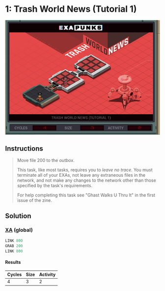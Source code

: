 # 1: Trash World News (Tutorial 1)

<div align="center"><img src="EXAPUNKS - TRASH WORLD NEWS (4, 3, 2, 2023-12-01-13-00-26).gif" /></div>

## Instructions
> Move file 200 to the *outbox*.
> 
> This task, like most tasks, requires you to _leave no trace_. You must terminate all of your EXAs, not leave any extraneous files in the network, and not make any changes to the network other than those specified by the task's requirements.
> 
> For help completing this task see "Ghast Walks U Thru It" in the first issue of the zine.

## Solution

### [XA](XA.exa) (global)
```asm
LINK 800
GRAB 200
LINK 800
```

#### Results
| Cycles | Size | Activity |
|--------|------|----------|
| 4      | 3    | 2        |
